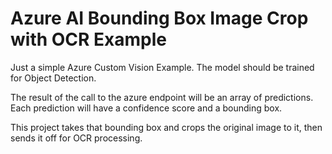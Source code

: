 # Azure AI Bounding Box Image Crop with OCR Example

Just a simple Azure Custom Vision Example. The model should be trained for Object Detection.

The result of the call to the azure endpoint will be an array of predictions. Each prediction will have a confidence score and a bounding box. 

This project takes that bounding box and crops the original image to it, then sends it off for OCR processing. 
